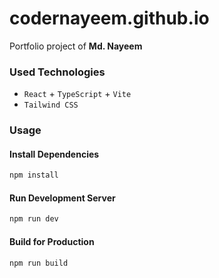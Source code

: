 # codernayeem.github.io

Portfolio project of **Md. Nayeem**

### Used Technologies

- `React` + `TypeScript` + `Vite`
- `Tailwind CSS`

### Usage

#### Install Dependencies

```bash
npm install
```

#### Run Development Server

```bash
npm run dev
```

#### Build for Production

```bash
npm run build
```
